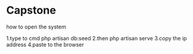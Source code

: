 # Capstone

how to open the system 

1.type to cmd php artisan db:seed
2.then php artisan serve
3.copy the ip address 
4.paste to the browser

